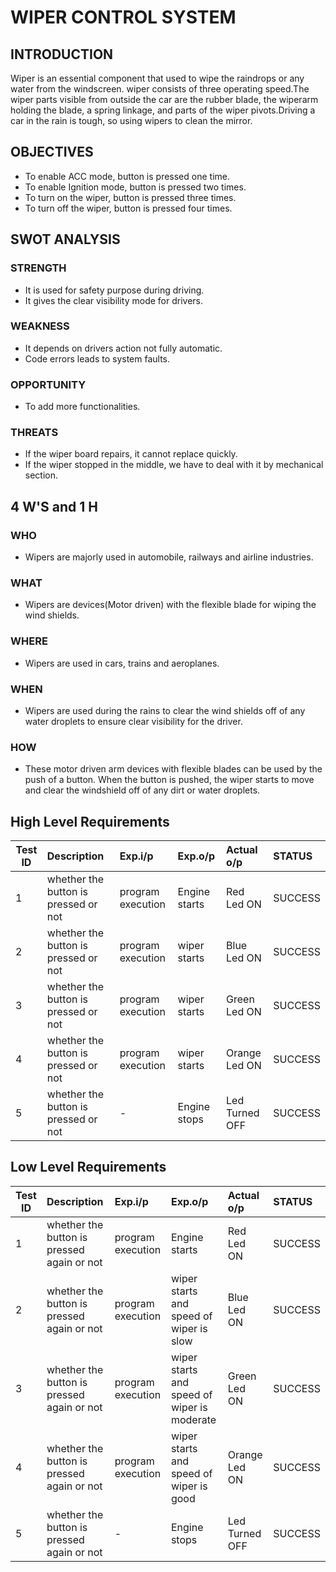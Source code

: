 # WIPER CONTROL SYSTEM
## INTRODUCTION
Wiper is an essential component that used to wipe the raindrops or any water from the windscreen. wiper consists of three operating speed.The wiper parts visible from outside the car are the rubber blade, the wiperarm holding the blade, a spring linkage, and parts of the wiper pivots.Driving a car in the rain is tough, so using wipers to clean the mirror.

## OBJECTIVES
  * To enable ACC mode, button is pressed one time.
  * To enable Ignition mode, button is pressed two times.
  * To turn on the wiper, button is pressed three times.
  * To turn off the wiper, button is pressed four times.

## SWOT ANALYSIS
### STRENGTH
  * It is used for safety purpose during driving.
  * It gives the clear visibility mode for drivers.
### WEAKNESS
  * It depends on drivers action not fully automatic.
  * Code errors leads to system faults.
### OPPORTUNITY
  * To add more functionalities.
### THREATS
  * If the wiper board repairs, it cannot replace quickly.
  * If the wiper stopped in the middle, we have to deal with it by mechanical section.

## 4 W'S and 1 H
### WHO
  *  Wipers are majorly used in automobile, railways and airline industries.
### WHAT
  *  Wipers are devices(Motor driven) with the flexible blade for wiping the wind shields.
### WHERE
  *  Wipers are used in cars, trains and aeroplanes.
### WHEN
  *  Wipers are used during the rains to clear the wind shields off of any water droplets to ensure clear visibility for the driver.
### HOW
  *  These motor driven arm devices with flexible blades can be used by the push of a button. When the button is pushed, the wiper starts to move and clear the windshield off of any dirt or water droplets.

## High Level Requirements
| Test ID | Description | Exp.i/p | Exp.o/p | Actual o/p | STATUS |
| --------|:------------|:--------|:--------|:-----------|:-------------|
| 1 | whether the button is pressed or not  | program execution | Engine starts | Red Led ON| SUCCESS |
| 2 | whether the button is pressed or not  | program execution | wiper starts | Blue Led ON| SUCCESS |
| 3 | whether the button is pressed or not  | program execution | wiper starts | Green Led ON| SUCCESS |
| 4 | whether the button is pressed or not  | program execution | wiper starts | Orange Led ON| SUCCESS |
| 5 | whether the button is pressed or not  | - | Engine stops | Led Turned OFF| SUCCESS |









## Low Level Requirements
| Test ID | Description | Exp.i/p | Exp.o/p | Actual o/p | STATUS |
| --------|:------------|:--------|:--------|:-----------|:-------------|
| 1 | whether the button is pressed again or not  | program execution | Engine starts | Red Led ON| SUCCESS |
| 2 | whether the button is pressed again or not | program execution | wiper starts and speed of wiper is slow | Blue Led ON| SUCCESS |
| 3 | whether the button is pressed again or not | program execution | wiper starts and speed of wiper is moderate | Green Led ON| SUCCESS |
| 4 | whether the button is pressed again or not | program execution | wiper starts and speed of wiper is good | Orange Led ON| SUCCESS |
| 5 | whether the button is pressed again or not | - | Engine stops | Led Turned OFF| SUCCESS |
